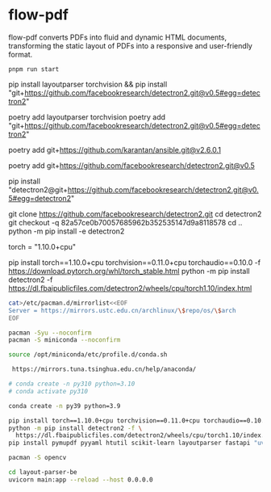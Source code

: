 # flow-pdf

flow-pdf converts PDFs into fluid and dynamic HTML documents, transforming the static layout of PDFs into a responsive and user-friendly format.

`pnpm run start`


pip install layoutparser torchvision && pip install "git+https://github.com/facebookresearch/detectron2.git@v0.5#egg=detectron2"

poetry add layoutparser torchvision
poetry add "git+https://github.com/facebookresearch/detectron2.git@v0.5#egg=detectron2"


poetry add git+https://github.com/karantan/ansible.git@v2.6.0.1

poetry add git+https://github.com/facebookresearch/detectron2.git@v0.5

pip install "detectron2@git+https://github.com/facebookresearch/detectron2.git@v0.5#egg=detectron2"

git clone https://github.com/facebookresearch/detectron2.git
cd detectron2
git checkout -q 82a57ce0b70057685962b352535147d9a8118578
cd ..
python -m pip install -e detectron2

torch = "1.10.0+cpu"


pip install torch==1.10.0+cpu torchvision==0.11.0+cpu torchaudio==0.10.0 -f https://download.pytorch.org/whl/torch_stable.html
python -m pip install detectron2 -f \
  https://dl.fbaipublicfiles.com/detectron2/wheels/cpu/torch1.10/index.html

```sh
cat>/etc/pacman.d/mirrorlist<<EOF
Server = https://mirrors.ustc.edu.cn/archlinux/\$repo/os/\$arch
EOF

pacman -Syu --noconfirm
pacman -S miniconda --noconfirm

source /opt/miniconda/etc/profile.d/conda.sh

 https://mirrors.tuna.tsinghua.edu.cn/help/anaconda/

# conda create -n py310 python=3.10
# conda activate py310

conda create -n py39 python=3.9

pip install torch==1.10.0+cpu torchvision==0.11.0+cpu torchaudio==0.10.0 -f https://download.pytorch.org/whl/torch_stable.html
python -m pip install detectron2 -f \
  https://dl.fbaipublicfiles.com/detectron2/wheels/cpu/torch1.10/index.html
pip install pymupdf pyyaml htutil scikit-learn layoutparser fastapi "uvicorn[standard]" python-multipart pymupdf

pacman -S opencv

cd layout-parser-be
uvicorn main:app --reload --host 0.0.0.0
```
